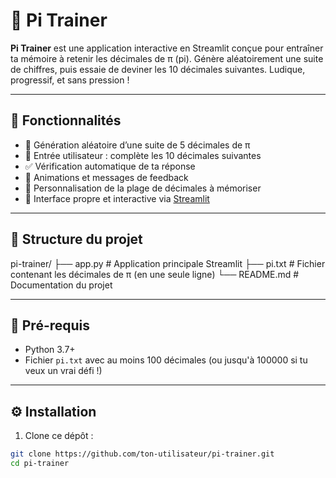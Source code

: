 # 🧠 Pi Trainer

**Pi Trainer** est une application interactive en Streamlit conçue pour entraîner ta mémoire à retenir les décimales de π (pi). Génère aléatoirement une suite de chiffres, puis essaie de deviner les 10 décimales suivantes. Ludique, progressif, et sans pression !

---

## 🚀 Fonctionnalités

- 🎲 Génération aléatoire d’une suite de 5 décimales de π
- 🧩 Entrée utilisateur : complète les 10 décimales suivantes
- ✅ Vérification automatique de ta réponse
- 🎉 Animations et messages de feedback
- 📏 Personnalisation de la plage de décimales à mémoriser
- 🎨 Interface propre et interactive via [Streamlit](https://streamlit.io)

---

## 📁 Structure du projet

pi-trainer/
├── app.py        # Application principale Streamlit
├── pi.txt        # Fichier contenant les décimales de π (en une seule ligne)
└── README.md     # Documentation du projet

---

## 📝 Pré-requis

- Python 3.7+
- Fichier `pi.txt` avec au moins 100 décimales (ou jusqu'à 100000 si tu veux un vrai défi !)

---

## ⚙️ Installation

1. Clone ce dépôt :

```bash
git clone https://github.com/ton-utilisateur/pi-trainer.git
cd pi-trainer